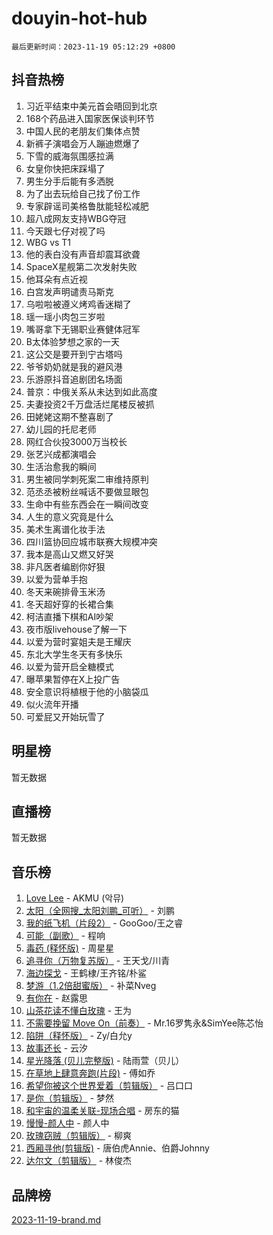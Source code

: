 # douyin-hot-hub

`最后更新时间：2023-11-19 05:12:29 +0800`

## 抖音热榜

1. 习近平结束中美元首会晤回到北京
1. 168个药品进入国家医保谈判环节
1. 中国人民的老朋友们集体点赞
1. 新裤子演唱会万人蹦迪燃爆了
1. 下雪的威海氛围感拉满
1. 女皇你快把床踩塌了
1. 男生分手后能有多洒脱
1. 为了出去玩给自己找了份工作
1. 专家辟谣司美格鲁肽能轻松减肥
1. 超八成网友支持WBG夺冠
1. 今天跟七仔对视了吗
1. WBG vs T1
1. 他的表白没有声音却震耳欲聋
1. SpaceX星舰第二次发射失败
1. 他耳朵有点近视
1. 白宫发声明谴责马斯克
1. 乌啦啦被遵义烤鸡香迷糊了
1. 瑶一瑶小肉包三岁啦
1. 嘴哥拿下无锡职业赛健体冠军
1. B太体验梦想之家的一天
1. 这公交是要开到宁古塔吗
1. 爷爷奶奶就是我的避风港
1. 乐游原抖音追剧团名场面
1. 普京：中俄关系从未达到如此高度
1. 夫妻投资2千万盘活烂尾楼反被抓
1. 田姥姥这期不整喜剧了
1. 幼儿园的托尼老师
1. 网红合伙投3000万当校长
1. 张艺兴成都演唱会
1. 生活治愈我的瞬间
1. 男生被同学刺死案二审维持原判
1. 范丞丞被粉丝喊话不要做显眼包
1. 生命中有些东西会在一瞬间改变
1. 人生的意义究竟是什么
1. 美术生离谱化妆手法
1. 四川篮协回应城市联赛大规模冲突
1. 我本是高山又燃又好哭
1. 非凡医者编剧你好狠
1. 以爱为营单手抱
1. 冬天来碗排骨玉米汤
1. 冬天超好穿的长裙合集
1. 柯洁直播下棋和AI吵架
1. 夜市版livehouse了解一下
1. 以爱为营时宴姐夫是王耀庆
1. 东北大学生冬天有多快乐
1. 以爱为营开启全糖模式
1. 曝苹果暂停在X上投广告
1. 安全意识将植根于他的小脑袋瓜
1. 似火流年开播
1. 可爱屁又开始玩雪了

## 明星榜

暂无数据

## 直播榜

暂无数据

## 音乐榜

1. [Love Lee](https://sf3-cdn-tos.douyinstatic.com/obj/tos-cn-ve-2774/o05GbkJGbCBTdDnMtB0fwOYgkeZp23vrWQDQBS) - AKMU (악뮤)
1. [太阳（全网搜_太阳刘鹏_可听）](https://sf3-cdn-tos.douyinstatic.com/obj/tos-cn-ve-2774/ogWbyIQnlBFImVbeDocRdCIYtBHlbJXgfZMvgz) - 刘鹏
1. [我的纸飞机（片段2）](https://sf3-cdn-tos.douyinstatic.com/obj/tos-cn-ve-2774/oM2ZrKcg2CD5AeRB2gkeXOFB1IxAGJdZPazYHf) - GooGoo/王之睿
1. [可能（副歌）](https://sf3-cdn-tos.douyinstatic.com/obj/tos-cn-ve-2774/cde1731888894259b333569393c2fb51) - 程响
1. [毒药 (释怀版)](https://sf6-cdn-tos.douyinstatic.com/obj/tos-cn-ve-2774/oYILMEAzspdZBIzy4frJNB8ZHPHWAhiwowd4Ad) - 周星星
1. [追寻你（万物复苏版）](https://sf3-cdn-tos.douyinstatic.com/obj/tos-cn-ve-2774/oYeAZJsbjIDit9APmBg8u6uDUQnHmoCf3gbo74) - 王天戈/川青
1. [海边探戈](https://sf6-cdn-tos.douyinstatic.com/obj/tos-cn-ve-2774/os9gE0VQCGqt6VQkZDyBBYvfSDY0QFe3vVmubn) - 王鹤棣/王齐铭/朴鲨
1. [梦游（1.2倍甜蜜版）](https://sf6-cdn-tos.douyinstatic.com/obj/tos-cn-ve-2774/o4gyAUm8hwufoEABmwVIiQtHsFuGzAEEWtNMzo) - 补菜Nveg
1. [有你在](https://sf6-cdn-tos.douyinstatic.com/obj/tos-cn-ve-2774/o8zImmNsI8B0yfAW5FKAB1oBhkMAlIrwsZEi1V) - 赵露思
1. [山茶花读不懂白玫瑰](https://sf6-cdn-tos.douyinstatic.com/obj/tos-cn-ve-2774/osfn8B7DktrRHEPJgPCfDbw7QDQEkwC16BxZg9) - 王为
1. [不需要挽留 Move On（前奏）](https://sf6-cdn-tos.douyinstatic.com/obj/tos-cn-ve-2774/ooCBhgCCkF4nExzQL9WZSUbitfA8IsDkgQIYhe) - Mr.16罗隽永&SimYee陈芯怡
1. [陷阱（释怀版）](https://sf3-cdn-tos.douyinstatic.com/obj/tos-cn-ve-2774/oE8C21LeZrzKLDFfQYgMzx4GAIHageG5IzayY7) - Zy/白允y
1. [故事还长](https://sf3-cdn-tos.douyinstatic.com/obj/tos-cn-ve-2774/30a26758c8594f0ab81ac675c33ee2c5) - 云汐
1. [星光降落 (贝儿完整版)](https://sf6-cdn-tos.douyinstatic.com/obj/tos-cn-ve-2774/okwB9hAwyAtsFFkFBzAX1hOOfQuIoMNs0W2Mwr) - 陆雨萱（贝儿）
1. [在草地上肆意奔跑(片段)](https://sf6-cdn-tos.douyinstatic.com/obj/tos-cn-ve-2774/8831d494742f45dabdfa8adb8b817259) - 傅如乔
1. [希望你被这个世界爱着（剪辑版）](https://sf3-cdn-tos.douyinstatic.com/obj/tos-cn-ve-2774/oo4H3BfEygN7l7bQaMBOZHCQ1eI4FqtED5skQ2) - 吕口口
1. [是你（剪辑版）](https://sf6-cdn-tos.douyinstatic.com/obj/tos-cn-ve-2774/46019dae783c4c969944217fe1cfafc4) - 梦然
1. [和宇宙的温柔关联-现场合唱](https://sf6-cdn-tos.douyinstatic.com/obj/tos-cn-ve-2774/o0hONGDYQBgk0e5bqDeQOonVmncA6tC2nBwZLT) - 房东的猫
1. [慢慢-颜人中](https://sf3-cdn-tos.douyinstatic.com/obj/tos-cn-ve-2774/ocjHNfBXdBxQNC8ZGAeoLMFTUgtBg8bkExunDC) - 颜人中
1. [玫瑰窃贼（剪辑版）](https://sf3-cdn-tos.douyinstatic.com/obj/tos-cn-ve-2774/oMqAsB3ixIhSWqAJOAwf3a0hU2zKJLBolQtFlI) - 柳爽
1. [西厢寻他(剪辑版)](https://sf6-cdn-tos.douyinstatic.com/obj/tos-cn-ve-2774/oUsAVfAQKlRNxEv5qxvIB8o5qmIWUcXbzJKJhw) - 唐伯虎Annie、伯爵Johnny
1. [达尔文（剪辑版）](https://sf3-cdn-tos.douyinstatic.com/obj/tos-cn-ve-2774/oQuPQQmEgnCeZsgKQ78VBZjNVtegzBGpoSbQPD) - 林俊杰

## 品牌榜

[2023-11-19-brand.md](2023-11-19-brand.md)
